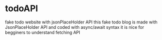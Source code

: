 # todoAPI
fake todo website with jsonPlaceHolder API
this fake todo blog is made with JsonPlaceHolder API
and coded with async/await syntax
it is nice for begginers to understand fetching API
